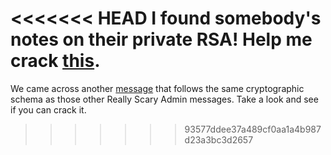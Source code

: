<<<<<<< HEAD
I found somebody's notes on their private RSA! Help me crack [this](${ciphertext_txt}).
=======
We came across another [message]($rsa3) that follows the same cryptographic schema as those other Really Scary Admin messages. Take a look and see if you can crack it.
>>>>>>> 93577ddee37a489cf0aa1a4b987d23a3bc3d2657
